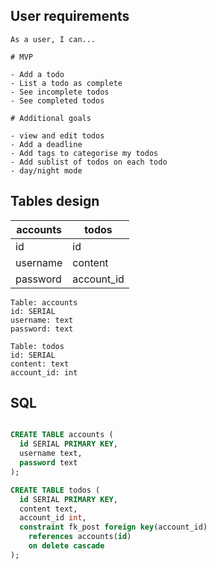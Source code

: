 ## User requirements

```
As a user, I can...

# MVP

- Add a todo 
- List a todo as complete 
- See incomplete todos 
- See completed todos 

# Additional goals

- view and edit todos
- Add a deadline
- Add tags to categorise my todos
- Add sublist of todos on each todo
- day/night mode

```

## Tables design

| accounts              | todos               |
| --------------------- | ------------------  |
| id                    | id                  |
| username              | content             |
| password              | account_id          |


```
Table: accounts
id: SERIAL
username: text
password: text

Table: todos
id: SERIAL
content: text
account_id: int
```

## SQL

```sql

CREATE TABLE accounts (
  id SERIAL PRIMARY KEY,
  username text,
  password text
);

CREATE TABLE todos (
  id SERIAL PRIMARY KEY,
  content text,
  account_id int,
  constraint fk_post foreign key(account_id)
    references accounts(id)
    on delete cascade
);
```